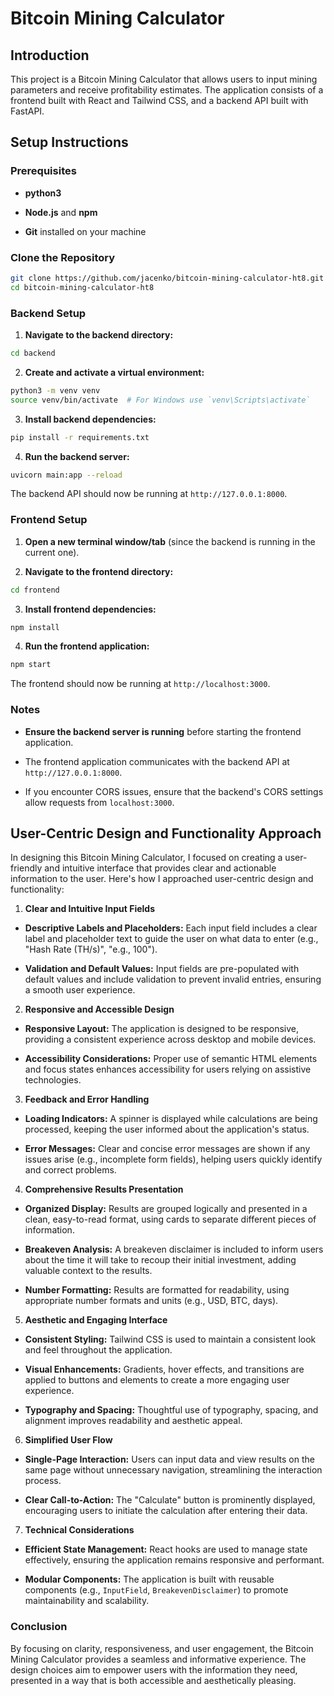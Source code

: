 # Bitcoin Mining Calculator 

## Introduction 

This project is a Bitcoin Mining Calculator that allows users to input mining parameters and receive profitability estimates. The application consists of a frontend built with React and Tailwind CSS, and a backend API built with FastAPI.

## Setup Instructions 

### Prerequisites 
 
- **python3**
 
- **Node.js**  and **npm**
 
- **Git**  installed on your machine

### Clone the Repository 


```bash
git clone https://github.com/jacenko/bitcoin-mining-calculator-ht8.git
cd bitcoin-mining-calculator-ht8
```

### Backend Setup 
 
1. **Navigate to the backend directory:** 

```bash
cd backend
```
 
2. **Create and activate a virtual environment:** 

```bash
python3 -m venv venv
source venv/bin/activate  # For Windows use `venv\Scripts\activate`
```
 
3. **Install backend dependencies:** 

```bash
pip install -r requirements.txt
```
 
4. **Run the backend server:** 

```bash
uvicorn main:app --reload
```
The backend API should now be running at `http://127.0.0.1:8000`.

### Frontend Setup 
 
1. **Open a new terminal window/tab**  (since the backend is running in the current one).
 
2. **Navigate to the frontend directory:** 

```bash
cd frontend
```
 
3. **Install frontend dependencies:** 

```bash
npm install
```
 
4. **Run the frontend application:** 

```bash
npm start
```
The frontend should now be running at `http://localhost:3000`.

### Notes 
 
- **Ensure the backend server is running**  before starting the frontend application.
 
- The frontend application communicates with the backend API at `http://127.0.0.1:8000`.
 
- If you encounter CORS issues, ensure that the backend's CORS settings allow requests from `localhost:3000`.

## User-Centric Design and Functionality Approach 

In designing this Bitcoin Mining Calculator, I focused on creating a user-friendly and intuitive interface that provides clear and actionable information to the user. Here's how I approached user-centric design and functionality:
1. **Clear and Intuitive Input Fields**  
- **Descriptive Labels and Placeholders:**  Each input field includes a clear label and placeholder text to guide the user on what data to enter (e.g., "Hash Rate (TH/s)", "e.g., 100").
 
- **Validation and Default Values:**  Input fields are pre-populated with default values and include validation to prevent invalid entries, ensuring a smooth user experience.
2. **Responsive and Accessible Design**  
- **Responsive Layout:**  The application is designed to be responsive, providing a consistent experience across desktop and mobile devices.
 
- **Accessibility Considerations:**  Proper use of semantic HTML elements and focus states enhances accessibility for users relying on assistive technologies.
3. **Feedback and Error Handling**  
- **Loading Indicators:**  A spinner is displayed while calculations are being processed, keeping the user informed about the application's status.
 
- **Error Messages:**  Clear and concise error messages are shown if any issues arise (e.g., incomplete form fields), helping users quickly identify and correct problems.
4. **Comprehensive Results Presentation**  
- **Organized Display:**  Results are grouped logically and presented in a clean, easy-to-read format, using cards to separate different pieces of information.
 
- **Breakeven Analysis:**  A breakeven disclaimer is included to inform users about the time it will take to recoup their initial investment, adding valuable context to the results.
 
- **Number Formatting:**  Results are formatted for readability, using appropriate number formats and units (e.g., USD, BTC, days).
5. **Aesthetic and Engaging Interface**  
- **Consistent Styling:**  Tailwind CSS is used to maintain a consistent look and feel throughout the application.
 
- **Visual Enhancements:**  Gradients, hover effects, and transitions are applied to buttons and elements to create a more engaging user experience.
 
- **Typography and Spacing:**  Thoughtful use of typography, spacing, and alignment improves readability and aesthetic appeal.
6. **Simplified User Flow**  
- **Single-Page Interaction:**  Users can input data and view results on the same page without unnecessary navigation, streamlining the interaction process.
 
- **Clear Call-to-Action:**  The "Calculate" button is prominently displayed, encouraging users to initiate the calculation after entering their data.
7. **Technical Considerations**  
- **Efficient State Management:**  React hooks are used to manage state effectively, ensuring the application remains responsive and performant.
 
- **Modular Components:**  The application is built with reusable components (e.g., `InputField`, `BreakevenDisclaimer`) to promote maintainability and scalability.

### Conclusion 

By focusing on clarity, responsiveness, and user engagement, the Bitcoin Mining Calculator provides a seamless and informative experience. The design choices aim to empower users with the information they need, presented in a way that is both accessible and aesthetically pleasing.